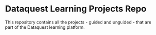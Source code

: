 # Dataquest Learning Projects Repo

This repository contains all the projects - guided and unguided - that are part of the Dataquest learning platform.
